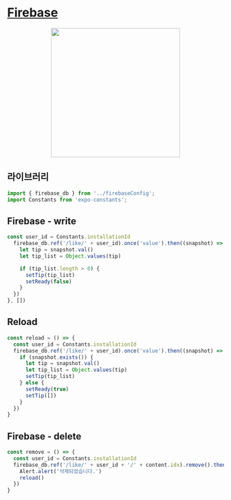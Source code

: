 # [Firebase](https://velog.io/@nezhitsya/스파르타-코딩-클럽-개발일지-4-1ka590ri)

<p align="center">
  <img width="300" src="https://user-images.githubusercontent.com/60697742/128659354-aba84a1f-4f05-44eb-adae-73016a7e1cc3.mp4">
</p>

## 라이브러리

```javascript
import { firebase_db } from '../firebaseConfig';
import Constants from 'expo-constants';
```

## Firebase - write

```javascript
const user_id = Constants.installationId
  firebase_db.ref('/like/' + user_id).once('value').then((snapshot) => {
    let tip = snapshot.val()
    let tip_list = Object.values(tip)

    if (tip_list.length > 0) {
      setTip(tip_list)
      setReady(false)
    }
  })
}, [])
```

## Reload

```javascript
const reload = () => {
  const user_id = Constants.installationId
  firebase_db.ref('/like/' + user_id).once('value').then((snapshot) => {
    if (snapshot.exists()) {
      let tip = snapshot.val()
      let tip_list = Object.values(tip)
      setTip(tip_list)
    } else {
      setReady(true)
      setTip([])
    }
  })
}
```

## Firebase - delete

```javascript
const remove = () => {
  const user_id = Constants.installationId
  firebase_db.ref('/like/' + user_id + '/' + content.idx).remove().then(function() {
    Alert.alert('삭제되었습니다.')
    reload()
  })
}
```